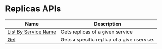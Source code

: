 # Replicas APIs

| Name | Description |
| --- | --- |
| [List By Service Name](seabreeze-api-replica_listbyservicename.md) | Gets replicas of a given service.<br/> |
| [Get](seabreeze-api-replica_get.md) | Gets a specific replica of a given service.<br/> |

